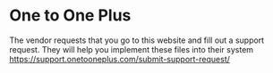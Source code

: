 # One to One Plus

The vendor requests that you go to this website and fill out a support request.  They will help you implement these files into their system
https://support.onetooneplus.com/submit-support-request/
